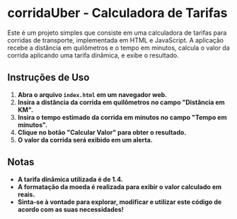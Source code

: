 # corridaUber - Calculadora de Tarifas

Este é um projeto simples que consiste em uma calculadora de tarifas para corridas de transporte, implementada em HTML e JavaScript. A aplicação recebe a distância em quilômetros e o tempo em minutos, calcula o valor da corrida aplicando uma tarifa dinâmica, e exibe o resultado.

## Instruções de Uso

1. **Abra o arquivo `index.html` em um navegador web.**
2. **Insira a distância da corrida em quilômetros no campo "Distância em KM".**
3. **Insira o tempo estimado da corrida em minutos no campo "Tempo em minutos".**
4. **Clique no botão "Calcular Valor" para obter o resultado.**
5. **O valor da corrida será exibido em um alerta.**

## Notas

- **A tarifa dinâmica utilizada é de 1.4.**
- **A formatação da moeda é realizada para exibir o valor calculado em reais.**
- **Sinta-se à vontade para explorar, modificar e utilizar este código de acordo com as suas necessidades!**
